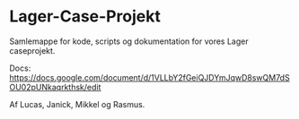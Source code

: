 # Lager-Case-Projekt

Samlemappe for kode, scripts og dokumentation for vores Lager caseprojekt.

Docs:
https://docs.google.com/document/d/1VLLbY2fGeiQJDYmJqwD8swQM7dSOU02pUNkaqrkthsk/edit

Af Lucas, Janick, Mikkel og Rasmus.
